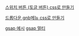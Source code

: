 [스위치 버튼 (토글 버튼) css로 만들기](https://gurtn.tistory.com/161)

[드롭다운 gnb메뉴 css로 만들기](https://oh-whynot.tistory.com/3)

[gsap 예시](https://gsap.com/demos/?page=1)
[gsap 멀티](https://codepen.io/GreenSock/pen/ExEOeJQ)

